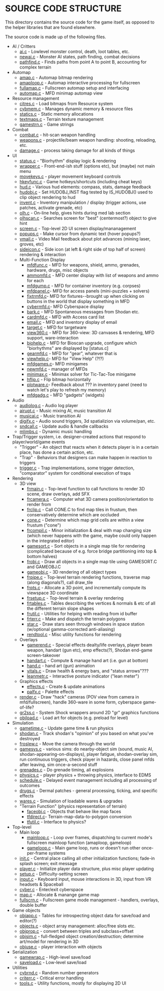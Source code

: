 SOURCE CODE STRUCTURE
=====================

This directory contains the source code for the game itself, as opposed to the helper libraries that are found elsewhere.

The source code is made up of the following files.

* AI / Critters
  * [ai.c](AI.C)              - Lowlevel monster control, death, loot tables, etc.
  * [newai.c](NEWAI.C)        - Monster AI states, path finding, combat decisions
  * [pathfind.c](PATHFIND.C)  - Finds paths from point A to point B, accounting for complex terrain
* Automap
  * [amap.c](AMAP.C)          - Automap bitmap rendering
  * [amaploop.c](AMAPLOOP.C)  - Automap interactive processing for fullscreen
  * [fullamap.c](FULLAMAP.C)  - Fullscreen automap setup and interfacing
  * [automap.c](AUTOMAP.C)    - MFD minimap automap view
* Resource management
  * [citres.c](CITRES.C)      - Load bitmaps from Resource system
  * [cybmem.c](CYBMEM.C)      - Manages dynamic memory & resource files
  * [statics.c](STATICS.C)    - Static memory allocations
  * [textmaps.c](TEXTMAPS.C)  - Terrain texture management
  * [gamestrn.c](GAMESTRN.C)  - Game strings
* Combat
  * [combat.c](COMBAT.C)      - hit-scan weapon handling
  * [weapons.c](WEAPONS.C)    - projectile/beam weapon handling: shooting, reloading, etc.
  * [damage.c](DAMAGE.C)      - process taking damage for all kinds of things
* UI
  * [status.c](STATUS.C)      - "Biorhythm" display logic & rendering
  * [wrapper.c](WRAPPER.C)    - Front-end-ish stuff (options etc), but (maybe) not main menu
  * [movekeys.c](MOVEKEYS.C)  - player movement keyboard controls
  * [hkeyfunc.c](HKEYFUNC.C)  - Game hotkeys/shortcuts (including cheat keys)
  * [hud.c](HUD.C)            - Various hud elements: compass, stats, damage feedback
  * [hudobj.c](HUDOBJ.C)      - Set HUDOBJ_INST flag tested by IS_HUDOBJ() used to clip object rendering to hud
  * [invent.c](INVENT.C)      - Inventory manipulation / display (trigger actions, use patches, activate grenade, etc)
  * [olh.c](OLH.C)            - On-line help, gives hints during med lab section
  * [olhscan.c](OLHSCAN.C)    - Searches screen for "best" (centermost?) object to give hint
  * [screen.c](SCREEN.C)      - Top-level 2D UI screen display/mananagement
  * [popups.c](POPUPS.C)      - Make cursor from dynamic text (hover popups?)
  * [vmail.c](VMAIL.C)        - Video Mail feedback about plot advances (mining laser, groves, etc)
  * [sideicon.c](SIDEICON.C)  - Side icon (at left & right side of top half of screen) rendering & interaction
  * Multi-Function Display
    * [mfdfunc.c](MFDFUNC.C)  - MFD for weapons, shield, ammo, grenades, hardware, drugs, misc objects
    * [ammomfd.c](AMMOMFD.C)  - MFD center display with list of weapons and ammo for each
    * [mfdgump.c](MFDGUMP.C)  - MFD for container inventory (e.g. corpses)
    * [mfdpanel.c](MFDPANEL.C)- MFD for access panels (mini-puzzles + solvers)
    * [fixtrmfd.c](FIXTRMFD.C)- MFD for fixtures--brought up when clicking on buttons in the world that display something in MFD
    * [cybermfd.c](CYBERMFD.C)- MFD Cyberspace display
    * [bark.c](BARK.C)        - MFD Spontaneous messages from Shodan etc.
    * [cardmfd.c](CARDMFD.C)  - MFD with Access card list
    * [email.c](EMAIL.C)      - MFD and inventory display of email
    * [target.c](TARGET.C)    - MFD for targetware
    * [view360.c](VIEW360.c)  - MFD for 360-view: 3D canvases & rendering, MFD support, ware-interaction
    * [biohelp.c](BIOHELP.C)  - MFD for Bioscan upgrade, configure which "biorhythms" are displayed by [status.c]
    * [gearmfd.c](GEARMFD.C)  - MFD for "gear", whatever that is
    * [viewhelp.c](VIEWHELP.C)- MFD for "View Help" (?!?)
    * [mfdgames.c](MFDGAMES.C)- MFD minigames
    * [newmfd.c](NEWMFD.C)    - manager of MFDs
    * [minimax.c](MINIMAX.C)  - Minimax solver for Tic-Tac-Toe minigame
    * [hflip.c](HFLIP.C)      - Flip bitmap horizontally
    * [plotware.c](PLOTWARE.C)- Feedback about ??? in inventory panel (need to watch let's play to refresh my memory)
    * [mfdgadg.c](MFDGADG.C)  - MFD "gadgets" (widgets)
* Audio
  * [audiolog.c](AUDIOLOG.C)  - Audio log player
  * [airupt.c](AIRUPT.C)      - Music mixing AI, music transition AI
  * [musicai.c](MUSICAI.C)    - Music transition AI
  * [digifx.c](DIGIFX.C)      - Audio sound triggers, 3d spatializion via volume/pan, etc.
  * [sndcall.c](SNDCALL.C)    - Update audio & handle callbacks
  * [mlimbs.c](MLIMBS.C)      - Dynamic music handling
* Trap/Trigger system, i.e. designer-created actions that respond to player/world/game events
  * "Trigger"   - An object that reacts when it detects player is in a certain place, has done a certain action, etc.
  * "Trap"      - Behaviors that designers can make happen in reaction to triggers
  * [trigger.c](TRIGGER.C)    - Trap implementations, some trigger detection, "comparator" system for conditional execution of traps
* Rendering
  * 3D view
    * [frmain.c](FRMAIN.C)      - Top-level function to call functions to render 3D scene, draw overlays, add SFX
    * [frcamera.c](FRCAMERA.C)  - Computer what 3D camera position/orientation to render from
    * [frclip.c](FRCLIP.C)      - Call CONE.C to find map tiles in frustum, then conservatively determine which are occluded
    * [cone.c](CONE.C)          - Determine which map grid cells are within a view frustum ("cone")
    * [frcompil.c](FRCOMPIL.C)  - Minor initialization & deal with map changing size (which never happens with the game, maybe could only happen in the integrated editor)
    * [gamesort.c](GAMESORT.C)  - Sort objects in a single map tile for rendering (complicated because of e.g. force bridge partitioning into top & bottom halves)
    * [frobj.c](FROBJ.C)        - Draw all objects in a single map tile using GAMESORT.C and GAMEOBJ.C
    * [gameobj.c](GAMEOBJ.C)    - 3D rendering of all object types
    * [frpipe.c](FRPIPE.C)      - Top-level terrain rendering functions, traverse map (along diagonals?), call draw_tile
    * [frpts.c](FRPTS.C)        - Allocate a 3D point, and incrementally compute its viewspace 3D coordinate
    * [frsetup.c](FRSETUP.C)    - Top-level terrain & overlay rendering
    * [frtables.c](FRTABLES.C)  - Tables describing the vertices & normals & etc of all the different terrain slope shapes
    * [frutil.c](FRUTIL.C)      - Utilities for helping with reading from id buffer
    * [frterr.c](FRTERR.C)      - Make and dispatch the terrain polygons 
    * [star.c](STAR.C)          - Draw stars seen through windows in space station (w/optional gamma-corrected anti-aliasing)
    * [rendtool.c](RENDTOOL.C)  - Misc utility functions for rendering
  * Overlays 
    * [gamerend.c](GAMEREND.C)  - Special effects dealty/life overlays, player beam weapon, handart (gun etc), emp effects(?), Shodan end-game screen-takeover
    * [handart.c](HANDART.C)    - Compute & manage hand art (i.e. gun at bottom)
    * [hand.c](hand.c)          - hand art (gun) animation
    * [vitals.c](VITALS.C)      - Draw health & energy bars, and "status arrows"???
    * [leanmetr.c](LEANMETR.C)  - Interactive posture indicator ("lean meter")
  * Graphics effects
    * [effects.c](EFFECTS.C)    - Create & update animations
    * [palfx.c](PALFX.C)        - Palette effects
  * [render.c](RENDER.C)      - Draw "hack" cameras (POV view from camera in mfd/fullscreen), handle 360-ware in some form, cyberspace game-of-life?
  * [gr2ss.c](GR2SS.C)        - System Shock wrappers around 2D "gr" graphics functions
  * [objload.c](OBJLOAD.C)    - Load art for objects (e.g. preload for level)
* Simulation
  * [gametime.c](GAMETIME.C)  - Update game time & run physics
  * [shodan.c](SHODAN.C)      - Track shodan's "opinion" of you based on what you've destroyed
  * [froslew.c](FROSLEW.C)    - Move the camera through the world
  * [gamesys.c](GAMESYS.C)    - various sims: do nearby-object sim (sound, music AI, shodan-appearing-on-displays), player fatigue, shodan-overlay sim, run continuous triggers, check player in hazards, close panel mfds after leaving, sim once-a-second stuff
  * [grenades.c](GRENADES.C)  - Do grenade timing, all explosions
  * [physics.c](PHYSICS.C)    - player physics + throwing physics, interface to EDMS 
  * [schedule.c](SCHEDULE.C)  - Delayed event management including all processing of outcomes
  * [drugs.c](DRUGS.C)        - Dermal patches - general processing, ticking, and specific effects
  * [wares.c](WARES.C)        - Simulation of loadable wares & upgrades
  * "Terrain Function" (physics representation of terrain)
    * [faceobj.c](FACEOBJ.C)  - Objects that behave like map faces
    * [tfdirect.c](TFDIRECT.C)- Terrain-map-data-to-polygon conversion
    * [tfutil.c](TFUTIL.C)    - Interface to physics?
* Top-level
  * Main loop
     * [mainloop.c](MAINLOOP.C)  - Loop over frames, dispatching to current mode's fullscreen mainloop function (amaploop, gameloop)
     * [gameloop.c](GAMELOOP.C)  - Main game loop, runs or doesn't run other once-per-frame systems
  * [init.c](INIT.C)          - Central place calling all other initialization functions; fade-in splash screen; exit message
  * [player.c](PLAYER.C)      - Initialize player data structure, plus misc player updating
  * [setup.c](SETUP.C)        - Difficulty-setting screen
  * [input.c](INPUT.C)     - Keyboard input, mouse interactions in 3D, input from VR headsets & Spaceball
  * [cyber.c](CYBER.C)        - Enter/exit cyberspace
  * [map.c](MAP.C)            - Allocate & manange game map
  * [fullscrn.c](FULLSCRN.C)  - Fullscreen game mode management - handlers, overlays, double buffer
* Game objects
  * [objapp.c](OBJAPP.C)      - Tables for introspecting object data for save/load and editor(?)
  * [objects.c](OBJECTS.C)    - object array management: alloc/free slots etc.
  * [objprop.c](OBJPROP.C)    - convert between triples and subclass+offset
  * [objsim.c](OBJSIM.C)      - full-fledged object creation/destruction; determine art/model for rendering in 3D
  * [objuse.c](OBJUSE.C)      - player interaction with objects
* Serialization
  * [gamewrap.c](GAMEWRAP.C)  - High-level save/load
  * [saveload.c](SAVELOAD.C)  - Low-level save/load
* Utilities
  * [cybrnd.c](CYBRND.C)      - Random number generators
  * [criterr.c](CRITERR.C)    - Critical error handling
  * [tools.c](TOOLS.C)        - Utility functions, mostly for displaying 2D UI
